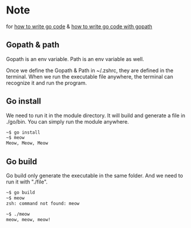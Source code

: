 # Note

for [how to write go code](https://go.dev/doc/code) & [how to write go code with gopath](https://go.dev/doc/gopath_code)

## Gopath & path

Gopath is an env variable.
Path is an env variable as well. 

Once we define the Gopath & Path in ~/.zshrc, they are defined in the terminal. When we run the executable file anywhere, the terminal can recognize it and run the program.

## Go install

We need to run it in the module directory.  It will build and generate a file in ./go/bin. You can simply run the module anywhere.

```bash
~$ go install
~$ meow
Meow, Meow, Meow
```

## Go build

Go build only generate the executable in the same folder. And we need to run it with "./file".

```bash
~$ go build
~$ meow
zsh: command not found: meow

~$ ./meow
meow, meow, meow!
```

